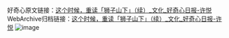 好奇心原文链接：[这个时候，重读「狮子山下」（续）_文化_好奇心日报-许悦](https://www.qdaily.com/articles/2136.html)
WebArchive归档链接：[这个时候，重读「狮子山下」（续）_文化_好奇心日报-许悦](http://web.archive.org/web/20181001165603/http://www.qdaily.com:80/articles/2136.html)
![image](http://ww3.sinaimg.cn/large/007d5XDply1g3vbwx5k2tj30u0b89x6s)